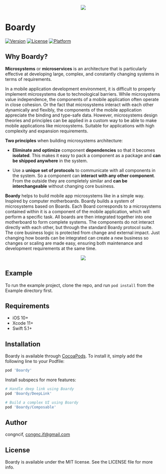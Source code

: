 <p align="center">
  <img src="https://i.imgur.com/d6RaK5a.png"/>
</p>

# Boardy

[![Version](https://img.shields.io/cocoapods/v/Boardy.svg?style=flat)](https://cocoapods.org/pods/Boardy)
[![License](https://img.shields.io/cocoapods/l/Boardy.svg?style=flat)](https://cocoapods.org/pods/Boardy)
[![Platform](https://img.shields.io/cocoapods/p/Boardy.svg?style=flat)](https://cocoapods.org/pods/Boardy)

## Why Boardy?

**Microsystems** or **microservices** is an architecture that is particularly effective at developing large, complex, and constantly changing systems in terms of requirements.

In a mobile application development environment, it is difficult to properly implement microsystems due to technological barriers. While microsystems value independence, the components of a mobile application often operate in close cohesion. Or the fact that microsystems interact with each other dynamically and flexibly, the components of the mobile application appreciate the binding and type-safe data. However, microsystems design theories and principles can be applied in a custom way to be able to make mobile applications like microsystems. Suitable for applications with high complexity and expansion requirements.

**Two principles** when building microsystems architecture:

- **Eliminate and optimize** component **dependencies** so that it becomes **isolated**.  This makes it easy to pack a component as a package and **can be shipped anywhere** in the system.

- Use a **unique set of protocols** to communicate with all components in the system.  So a component can **interact with any other component**.  From the outside they are completely similar and **can be interchangeable** without changing core business.

**Boardy** helps to build mobile app microsystems like in a simple way. Inspired by computer motherboards. Boardy builds a system of microsystems based on Boards. Each Board corresponds to a microsystems contained within it is a component of the mobile application, which will perform a specific task. All boards are then integrated together into one motherboard to form complete systems. The components do not interact directly with each other, but through the standard Boardy protocol suite. The core business logic is protected from change and external impact. Just changing how boards can be integrated can create a new business so changes or scaling are made easy, ensuring both maintenance and development requirements at the same time.

<p align="center">
  <img src="https://i.imgur.com/K3P7G3f.jpg"/>
</p>

## Example

To run the example project, clone the repo, and run `pod install` from the Example directory first.

## Requirements

+ iOS 10+
+ Xcode 11+
+ Swift 5.1+

## Installation

Boardy is available through [CocoaPods](https://cocoapods.org). To install
it, simply add the following line to your Podfile:

```ruby
pod 'Boardy'
```

Install subspecs for more features:

```ruby
# Handle deep link using Boardy
pod 'Boardy/DeepLink'
```

```ruby
# Build a complex UI using Boardy
pod 'Boardy/Composable'
```

## Author

congncif, congnc.if@gmail.com

## License

Boardy is available under the MIT license. See the LICENSE file for more info.
